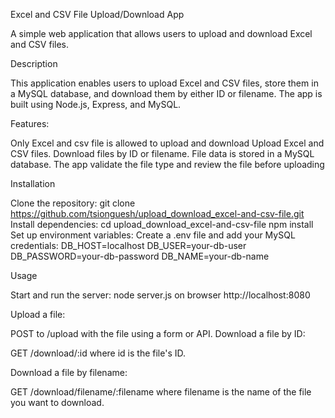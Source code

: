 Excel and CSV File Upload/Download App

A simple web application that allows users to upload and download Excel and CSV files.

Description

This application enables users to upload Excel and CSV files, store them in a MySQL database, and download them by either ID or filename. The app is built using Node.js, Express, and MySQL.

Features:

Only Excel and csv file is allowed to upload and download Upload Excel and CSV files. Download files by ID or filename. File data is stored in a MySQL database. The app validate the file type and review the file before uploading

Installation

Clone the repository: git clone https://github.com/tsionguesh/upload_download_excel-and-csv-file.git Install dependencies: cd upload_download_excel-and-csv-file npm install Set up environment variables: Create a .env file and add your MySQL credentials: DB_HOST=localhost DB_USER=your-db-user DB_PASSWORD=your-db-password DB_NAME=your-db-name

Usage

Start and run the server: node server.js on browser http://localhost:8080

Upload a file:

POST to /upload with the file using a form or API.
Download a file by ID:

GET /download/:id where id is the file's ID.

Download a file by filename:

GET /download/filename/:filename where filename is the name of the file you want to download.
